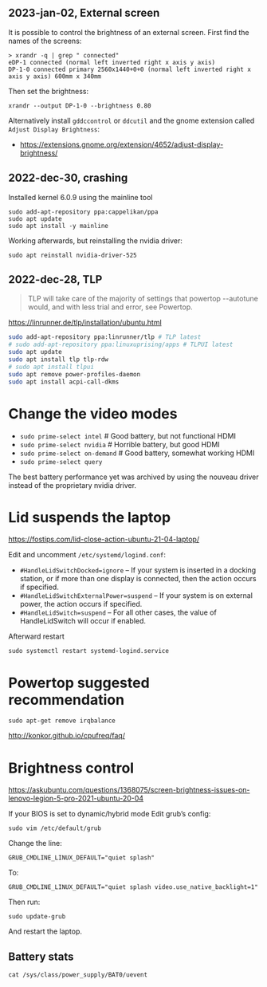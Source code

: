 ## 2023-jan-02, External screen 

It is possible to control the brightness of an external screen. First find the names of the screens:
```
> xrandr -q | grep " connected"
eDP-1 connected (normal left inverted right x axis y axis)
DP-1-0 connected primary 2560x1440+0+0 (normal left inverted right x axis y axis) 600mm x 340mm
```

Then set the brightness:
```
xrandr --output DP-1-0 --brightness 0.80
```

Alternatively install `gddccontrol` or `ddcutil` and the gnome extension called `Adjust Display Brightness`: 
* https://extensions.gnome.org/extension/4652/adjust-display-brightness/

## 2022-dec-30, crashing

Installed kernel 6.0.9 using the mainline tool

```
sudo add-apt-repository ppa:cappelikan/ppa
sudo apt update
sudo apt install -y mainline
```

Working afterwards, but reinstalling the nvidia driver:
```
sudo apt reinstall nvidia-driver-525
```

## 2022-dec-28, TLP

> TLP will take care of the majority of settings that powertop --autotune would, and with less trial and error, see Powertop.

https://linrunner.de/tlp/installation/ubuntu.html

```bash
sudo add-apt-repository ppa:linrunner/tlp # TLP latest
# sudo add-apt-repository ppa:linuxuprising/apps # TLPUI latest
sudo apt update
sudo apt install tlp tlp-rdw
# sudo apt install tlpui
sudo apt remove power-profiles-daemon
sudo apt install acpi-call-dkms
```

# Change the video modes
* `sudo prime-select intel`  # Good battery, but not functional HDMI
* `sudo prime-select nvidia`  # Horrible battery, but good HDMI
* `sudo prime-select on-demand`  # Good battery, somewhat working HDMI
* `sudo prime-select query`

The best battery performance yet was archived by using the nouveau driver instead of the proprietary nvidia driver.

# Lid suspends the laptop
https://fostips.com/lid-close-action-ubuntu-21-04-laptop/

Edit and uncomment `/etc/systemd/logind.conf`:

* `#HandleLidSwitchDocked=ignore` – If your system is inserted in a docking station, or if more than one display is
connected, then the action occurs if specified.
* `#HandleLidSwitchExternalPower=suspend` – If your system is on external power, the action occurs if specified.
* `#HandleLidSwitch=suspend` – For all other cases, the value of HandleLidSwitch will occur if enabled.

Afterward restart
```
sudo systemctl restart systemd-logind.service
```

# Powertop suggested recommendation
```
sudo apt-get remove irqbalance
```
http://konkor.github.io/cpufreq/faq/

# Brightness control
https://askubuntu.com/questions/1368075/screen-brightness-issues-on-lenovo-legion-5-pro-2021-ubuntu-20-04

If your BIOS is set to dynamic/hybrid mode
Edit grub’s config:
```
sudo vim /etc/default/grub
```

Change the line:
```
GRUB_CMDLINE_LINUX_DEFAULT="quiet splash"
```
To:
```
GRUB_CMDLINE_LINUX_DEFAULT="quiet splash video.use_native_backlight=1"
```
Then run:
```
sudo update-grub
```
And restart the laptop.

## Battery stats
`cat /sys/class/power_supply/BAT0/uevent`

